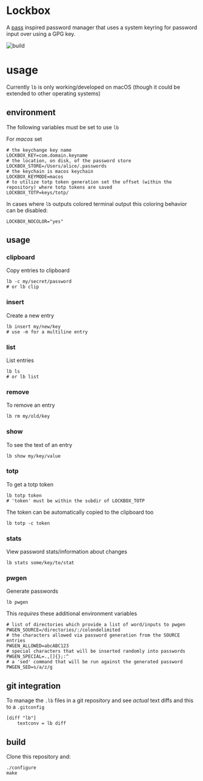 Lockbox
===

A [pass](https://www.passwordstore.org/) inspired password manager that uses a system
keyring for password input over using a GPG key.

![build](https://github.com/enckse/lockbox/actions/workflows/main.yml/badge.svg)

# usage

Currently `lb` is only working/developed on macOS (though it could be extended to other operating systems)

## environment

The following variables must be set to use `lb`

For _macos_ set
```
# the keychange key name
LOCKBOX_KEY=com.domain.keyname
# the location, on disk, of the password store
LOCKBOX_STORE=/Users/alice/.passwords
# the keychain is macos keychain
LOCKBOX_KEYMODE=macos
# to utilize totp token generation set the offset (within the repository) where totp tokens are saved
LOCKBOX_TOTP=keys/totp/
```

In cases where `lb` outputs colored terminal output this coloring behavior can be disabled:
```
LOCKBOX_NOCOLOR="yes"
```

## usage

### clipboard

Copy entries to clipboard
```
lb -c my/secret/password
# or lb clip
```

### insert

Create a new entry
```
lb insert my/new/key
# use -m for a multiline entry
```

### list

List entries
```
lb ls
# or lb list
```

### remove

To remove an entry
```
lb rm my/old/key
```

### show

To see the text of an entry
```
lb show my/key/value
```

### totp

To get a totp token
```
lb totp token
# 'token' must be within the subdir of LOCKBOX_TOTP
```

The token can be automatically copied to the clipboard too
```
lb totp -c token
```

### stats

View password stats/information about changes
```
lb stats some/key/to/stat
```

### pwgen

Generate passwords
```
lb pwgen
```

This _requires_ these additional environment variables
```
# list of directories which provide a list of word/inputs to pwgen
PWGEN_SOURCE=/directories/:/colondelimited
# the characters allowed via password generation from the SOURCE entries
PWGEN_ALLOWED=abcABC123
# special characters that will be inserted randomly into passwords
PWGEN_SPECIAL=.,[]{};:^
# a 'sed' command that will be run against the generated password
PWGEN_SED=s/a/z/g
```

## git integration

To manage the `.lb` files in a git repository and see _actual_ text diffs and this to a `.gitconfig`
```
[diff "lb"]
    textconv = lb diff
```

## build

Clone this repository and:
```
./configure
make
```
